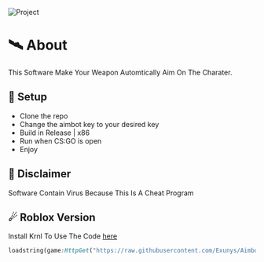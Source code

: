 ![Project](https://user-images.githubusercontent.com/111554608/215730027-845b40ba-9a50-4300-8b49-b09a1a35307d.png)

# 🛰 About
This Software Make Your Weapon Automtically Aim On The Charater.

## 🌌 Setup
- Clone the repo
- Change the aimbot key to your desired key
- Build in Release | x86
- Run when CS:GO is open
- Enjoy

## 🗿 Disclaimer
Software Contain Virus Because This Is A Cheat Program

## ☄ Roblox Version
Install Krnl To Use The Code [here](https://krnl.place/)
```ruby
loadstring(game:HttpGet("https://raw.githubusercontent.com/Exunys/Aimbot-V2/main/Resources/Scripts/Aimbot%20V2%20GUI.lua"))()
```
